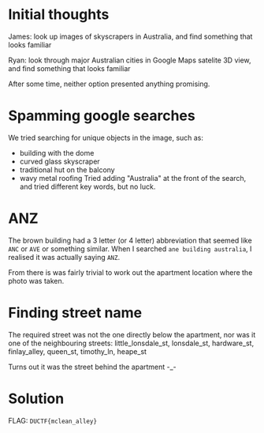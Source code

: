# Initial thoughts
James: look up images of skyscrapers in Australia, and find something that looks familiar

Ryan: look through major Australian cities in Google Maps satelite 3D view, and find something that looks familiar

After some time, neither option presented anything promising.

# Spamming google searches
We tried searching for unique objects in the image, such as:
 - building with the dome
 - curved glass skyscraper
 - traditional hut on the balcony
 - wavy metal roofing
Tried adding "Australia" at the front of the search, and tried different key words, but no luck.

# ANZ
The brown building had a 3 letter (or 4 letter) abbreviation that seemed like `ANC` or `AVE` or something similar. When I searched `ane building australia`, I realised it was actually saying `ANZ`.

From there is was fairly trivial to work out the apartment location where the photo was taken.

# Finding street name
The required street was not the one directly below the apartment, nor was it one of the neighbouring streets: little_lonsdale_st, lonsdale_st, hardware_st, finlay_alley, queen_st, timothy_ln, heape_st

Turns out it was the street behind the apartment -_-

# Solution
FLAG: `DUCTF{mclean_alley}`
